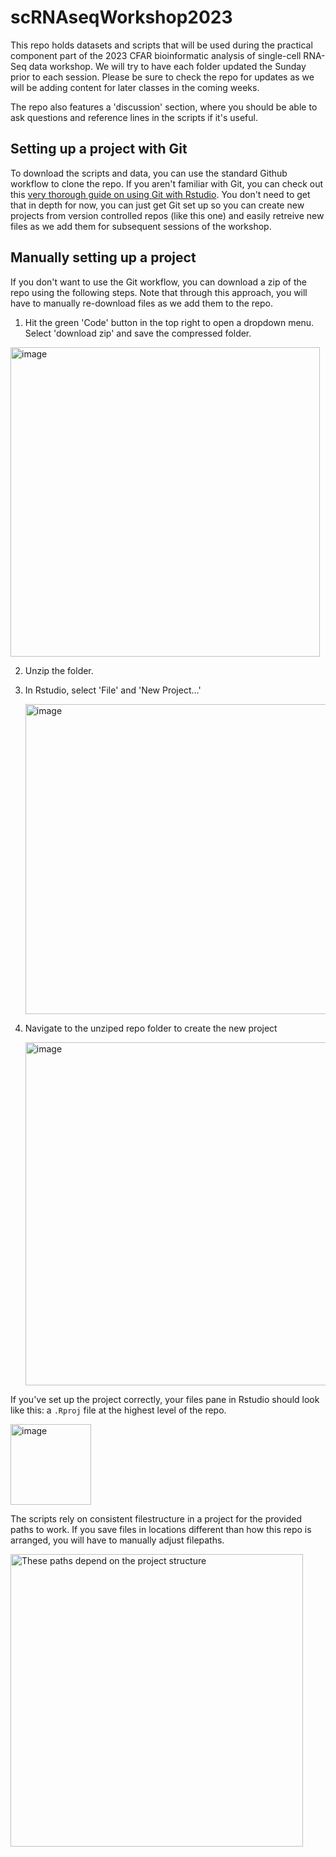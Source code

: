 # scRNAseqWorkshop2023

This repo holds datasets and scripts that will be used during the practical component part of the 2023 CFAR bioinformatic analysis of single-cell RNA-Seq data workshop. We will try to have each folder updated the Sunday prior to each session. Please be sure to check the repo for updates as we will be adding content for later classes in the coming weeks.

The repo also features a 'discussion' section, where you should be able to ask questions and reference lines in the scripts if it's useful. 

## Setting up a project with Git

To download the scripts and data, you can use the standard Github workflow to clone the repo.
If you aren't familiar with Git, you can check out this [very thorough guide on using Git with Rstudio](https://happygitwithr.com/). 
You don't need to get that in depth for now, you can just get Git set up so you can create new 
projects from version controlled repos (like this one) and easily retreive new files as we add
them for subsequent sessions of the workshop. 

## Manually setting up a project

If you don't want to use the Git workflow, you can download a zip of the repo using the following steps.
Note that through this approach, you will have to manually re-download files as we add them to the repo. 

1) Hit the green 'Code' button in the top right to open a dropdown menu.  Select 'download zip' and save the compressed folder.
   
<img width="495" alt="image" src="https://github.com/yerkes-gencore/scRNAseqWorkshop2023/assets/46037149/2ba9f88c-81c5-439b-81fc-42d6c227e9ba">

2) Unzip the folder.
3) In Rstudio, select 'File' and 'New Project...'
   
   <img width="496" alt="image" src="https://github.com/yerkes-gencore/scRNAseqWorkshop2023/assets/46037149/b172c371-4bd3-44be-aab3-67b656cdf60f">

4) Navigate to the unziped repo folder to create the new project
   
   <img width="549" alt="image" src="https://github.com/yerkes-gencore/scRNAseqWorkshop2023/assets/46037149/350e709b-3379-40ca-bfbc-2f1247e68bfe">

If you've set up the project correctly, your files pane in Rstudio should look like this: a `.Rproj` file at the highest level of the repo.

<img width="129" alt="image" src="https://github.com/yerkes-gencore/scRNAseqWorkshop2023/assets/46037149/8bef303d-7d32-4c32-a640-ff6ba984a164">


The scripts rely on consistent filestructure in a project for the provided paths to work. If you save files in locations different than
how this repo is arranged, you will have to manually adjust filepaths. 

<img width="468" alt="These paths depend on the project structure" src="https://github.com/yerkes-gencore/scRNAseqWorkshop2023/assets/46037149/236ca130-9b41-4a36-81a3-9cf58dd11258">

